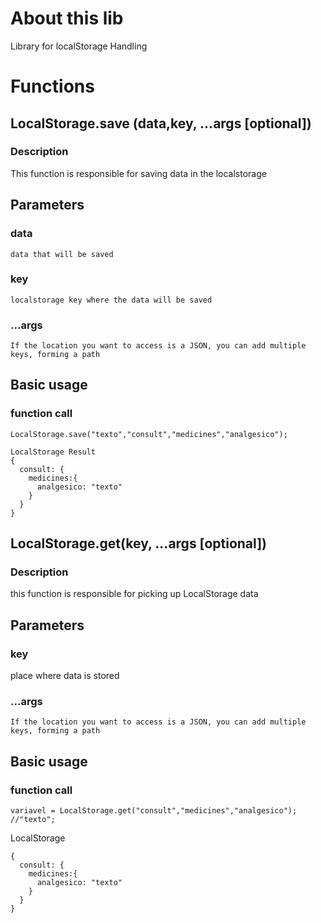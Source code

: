 # About this lib

Library for localStorage Handling

# Functions

## LocalStorage.save (data,key, ...args [optional])

### Description

This function is responsible for saving data in the localstorage

## Parameters

### data
    data that will be saved

### key
    localstorage key where the data will be saved

### ...args
    If the location you want to access is a JSON, you can add multiple keys, forming a path

## Basic usage

### function call
```
LocalStorage.save("texto","consult","medicines","analgesico");
```
```
LocalStorage Result
{
  consult: {
    medicines:{
      analgesico: "texto"
    }
  }
}
```

## LocalStorage.get(key, ...args [optional])

### Description

this function is responsible for picking up LocalStorage data

## Parameters

### key
  place where data is stored

### ...args
    If the location you want to access is a JSON, you can add multiple keys, forming a path

## Basic usage

### function call
```
variavel = LocalStorage.get("consult","medicines","analgesico");
//"texto";
```
LocalStorage
```
{
  consult: {
    medicines:{
      analgesico: "texto"
    }
  }
}
```
